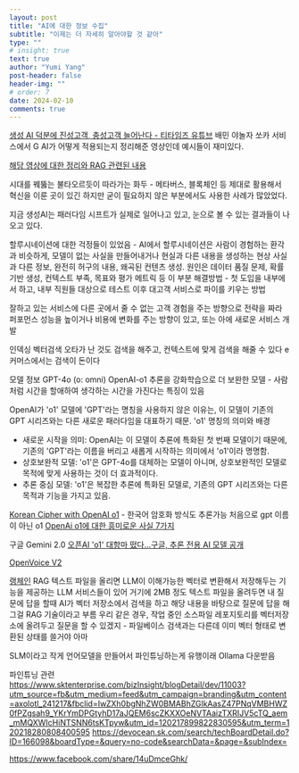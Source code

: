 ```yaml
---
layout: post
title: "AI에 대한 정보 수집"
subtitle: "이제는 더 자세히 알아야할 것 같아"
type: ""
# insight: true
text: true
author: "Yumi Yang"
post-header: false
header-img: ""
# order: 7
date: 2024-02-10
comments: true
---
```


[생성 AI 덕분에 진성고객, 충성고객 늘어난다 - 티타임즈 유튜브](https://youtu.be/JiFU2B44edc?si=28N42o-S98uBOy7v)
배민 야놀자 쏘카 서비스에서 G AI가 어떻게 적용되는지 정리해준 영상인데 예시들이 재미있다.

[해당 영상에 대한 정리와 RAG 관련된 내용](https://brunch.co.kr/@ericpm/5)

시대를 꿰뚫는 불타오르듯이 따라가는 화두 - 메타버스, 블록체인 등
제대로 활용해서 혁신을 이룬 곳이 있긴 하지만 굳이 필요하지 않은 부분에서도 사용한 사례가 많았었다.

지금 생성AI는 패러다임 시프트가 실제로 일어나고 있고, 눈으로 볼 수 있는 결과들이 나오고 있다.

할루시네이션에 대한 걱정들이 있었음 - AI에서 할루시네이션은 사람이 경험하는 환각과 비슷하게, 모델이 없는 사실을 만들어내거나 현실과 다른 내용을 생성하는 현상
사실과 다른 정보, 완전히 허구의 내용, 왜곡된 컨텐츠 생성.
원인은 데이터 품질 문제, 확률 기반 생성, 컨텍스트 부족, 목표와 평가 메트릭 등
이 부분 해결방법 - 첫 도입을 내부에서 하고, 내부 직원들 대상으로 테스트 이후 대고객 서비스로 파이를 키우는 방법

잘하고 있는 서비스에 다른 곳에서 줄 수 없는 고객 경험을 주는 방향으로 전략을 짜라
퍼포먼스 성능을 높이거나 비용에 변화를 주는 방향이 있고, 또는 아에 새로운 서비스 개발

인덱싱 벡터검색
오타가 난 것도 검색을 해주고, 컨텍스트에 맞게 검색을 해줄 수 있다
e커머스에서는 검색이 돈이다

모델 정보
GPT-4o (o: omni)
OpenAI-o1 추론을 강화학습으로 더 보완한 모델 - 사람처럼 시간을 할애하여 생각하는 시간을 가진다는 특징이 있음

OpenAI가 'o1' 모델에 'GPT'라는 명칭을 사용하지 않은 이유는, 이 모델이 기존의 GPT 시리즈와는 다른 새로운 패러다임을 대표하기 때문.
'o1' 명칭의 의미와 배경
- 새로운 시작을 의미: OpenAI는 이 모델이 추론에 특화된 첫 번째 모델이기 때문에, 기존의 'GPT'라는 이름을 버리고 새롭게 시작하는 의미에서 'o1'이라 명명함.
- 상호보완적 모델: 'o1'은 GPT-4o를 대체하는 모델이 아니며, 상호보완적인 모델로 목적에 맞게 사용하는 것이 더 효과적이다.
- 추론 중심 모델: 'o1'은 복잡한 추론에 특화된 모델로, 기존의 GPT 시리즈와는 다른 목적과 기능을 가지고 있음.

[Korean Cipher with OpenAI o1](https://www.youtube.com/watch?v=eZDmDn6Iq9Y) - 한국어 암호화 방식도 추론가능
처음으로 gpt 이름이 아닌 o1
[OpenAi o1에 대한 흥미로운 사실 7가지](https://yozm.wishket.com/magazine/detail/2784/)

구글 Gemini 2.0 [오픈AI 'o1' 대항마 떴다…구글, 추론 전용 AI 모델 공개](https://www.aipostkorea.com/news/articleView.html?idxno=5364&fbclid=IwY2xjawHU-_5leHRuA2FlbQIxMQABHR-uzrXc6GDZcApkGBbaEkaVqtgpjEBC3IczneFA51s_rBmgHlhfHUD2oA_aem_pxOo3mXsV6wrHafeSCZceQ)

[OpenVoice V2](https://github.com/myshell-ai/OpenVoice)

[랭체인](https://brunch.co.kr/@ywkim36/147)
RAG 
텍스트 파일을 올리면 LLM이 이해가능한 벡터로 변환해서 저장해두는 기능을 제공하는 LLM 서비스들이 있어 거기에 2MB 정도 텍스트 파일을 올려두면 내 질문에 답을 할때 AI가 벡터 저장소에서 검색을 하고 해당 내용을 바탕으로 질문에 답을 해 그걸 RAG 기술이라고 부름
우리 같은 경우, 작업 중인 소스파일 레포지토리를 벡터저장소에 올려두고 질문을 할 수 있겠지 - 파일베이스 검색과는 다른데 이미 벡터 형태로 변환된 상태를 쓸거야 아마

SLM이라고 작게 언어모델을 만들어서 파인튜닝하는게 유행이래 Ollama 다운받음

파인튜닝 관련
https://www.sktenterprise.com/bizInsight/blogDetail/dev/11003?utm_source=fb&utm_medium=feed&utm_campaign=branding&utm_content=axolotl_241217&fbclid=IwZXh0bgNhZW0BMABhZGlkAasZ47PNqVMBHWZ0fPZgsah9_YKrYmDPGtyhD17aJQEM6scZKXXOeNVTAaizTXRIJV5cTQ_aem_mMQXWIcHiNTSNN6tsKTpyw&utm_id=120217899822830595&utm_term=120218280808400595
https://devocean.sk.com/search/techBoardDetail.do?ID=166098&boardType=&query=no-code&searchData=&page=&subIndex= 


https://www.facebook.com/share/14uDmceGhk/ 